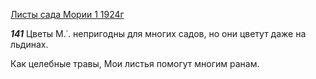 
[Листы сада Мории 1 1924г](https://127.0.0.1:4002/agni/1924)

___141___
Цветы М.˙. непригодны для многих садов, но они цветут даже на льдинах.   

Как целебные травы, Мои листья помогут многим ранам.   

